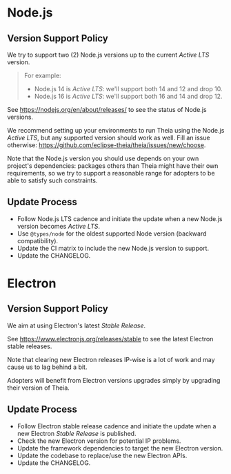 # Node.js

## Version Support Policy

We try to support two (2) Node.js versions up to the current _Active LTS_ version.

> For example:
> - Node.js 14 is _Active LTS_: we'll support both 14 and 12 and drop 10.
> - Node.js 16 is _Active LTS_: we'll support both 16 and 14 and drop 12.

See https://nodejs.org/en/about/releases/ to see the status of Node.js versions.

We recommend setting up your environments to run Theia using the Node.js _Active LTS_, but any supported version should work as well. Fill an issue otherwise: https://github.com/eclipse-theia/theia/issues/new/choose.

Note that the Node.js version you should use depends on your own project's dependencies: packages others than Theia might have their own requirements, so we try to support a reasonable range for adopters to be able to satisfy such constraints.

## Update Process

- Follow Node.js LTS cadence and initiate the update when a new Node.js version becomes _Active LTS_.
- Use `@types/node` for the oldest supported Node version (backward compatibility).
- Update the CI matrix to include the new Node.js version to support.
- Update the CHANGELOG.

# Electron

## Version Support Policy

We aim at using Electron's latest _Stable Release_.

See https://www.electronjs.org/releases/stable to see the latest Electron stable releases.

Note that clearing new Electron releases IP-wise is a lot of work and may cause us to lag behind a bit.

Adopters will benefit from Electron versions upgrades simply by upgrading their version of Theia.

## Update Process

- Follow Electron stable release cadence and initiate the update when a new Electron _Stable Release_ is published.
- Check the new Electron version for potential IP problems.
- Update the framework dependencies to target the new Electron version.
- Update the codebase to replace/use the new Electron APIs.
- Update the CHANGELOG.
